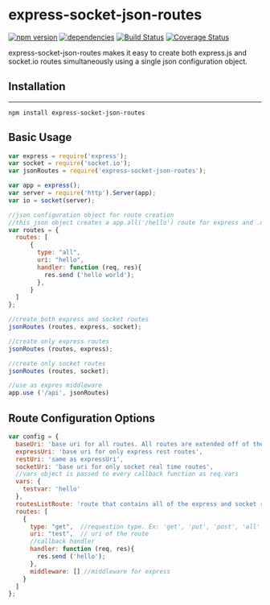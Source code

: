 # express-socket-json-routes
[![npm version](https://badge.fury.io/js/express-socket-json-routes.svg)](http://badge.fury.io/js/express-socket-json-routes)
[![dependencies](https://david-dm.org/benjamincaldwell/express-socket-json-routes.svg)](https://david-dm.org/benjamincaldwell/express-socket-json-routes.svg)
[![Build Status](https://travis-ci.org/benjamincaldwell/express-socket-json-routes.svg?branch=master)](https://travis-ci.org/benjamincaldwell/express-socket-json-routes)
[![Coverage Status](https://coveralls.io/repos/benjamincaldwell/express-socket-json-routes/badge.svg?branch=master&service=github)](https://coveralls.io/github/benjamincaldwell/express-socket-json-routes?branch=master)

express-socket-json-routes makes it easy to create both express.js and socket.io routes simultaneously using a single json configuration object.

## Installation

--------------------------------------------------------------------------------

```
npm install express-socket-json-routes
```

## Basic Usage

```javascript
var express = require('express');
var socket = require('socket.io');
var jsonRoutes = require('express-socket-json-routes');

var app = express();
var server = require('http').Server(app);
var io = socket(server);

//json configuration object for route creation
//this json object creates a app.all('/hello') route for express and .on('hello') route for socket.io
var routes = {
  routes: [
      {
        type: "all",
        uri: "hello",
        handler: function (req, res){
          res.send ('hello world');
        },
      }
  ]
};

//create both express and socket routes
jsonRoutes (routes, express, socket);

//create only express routes
jsonRoutes (routes, express);

//create only socket routes
jsonRoutes (routes, socket);

//use as expres middleware
app.use ('/api', jsonRoutes)
```

## Route Configuration Options

```javascript
var config = {
  baseUri: 'base uri for all routes. All routes are extended off of the base',
  expressUri: 'base uri for only express rest routes',
  restUri: 'same as expressUri',
  socketUri: 'base uri for only socket real time routes',
  //vars object is passed to every callback function as req.vars
  vars: {
    testvar: 'hello'
  },
  routesListRoute: 'route that contains all of the express and socket routes created. The default is /routes'
  routes: [
    {
      type: "get",  //requestion type. Ex: 'get', 'put', 'post', 'all'
      uri: "test",  // uri of the route
      //callback handler
      handler: function (req, res){
        res.send ('hello');
      },
      middleware: [] //middleware for express
    }
  ]
};
```
